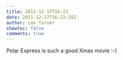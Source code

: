 ```yaml
---
title: 2011-12-17T16-23
date: 2011-12-17T16:23:29Z
author: Lee Turner
showtoc: false
comments: true
---
```


Polar Express is such a good Xmas movie :-)

